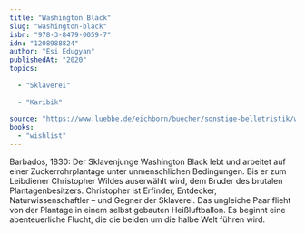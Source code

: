 ```yaml
---
title: "Washington Black"
slug: "washington-black"
isbn: "978-3-8479-0059-7"
idn: "1208988824"
author: "Esi Edugyan"
publishedAt: "2020"
topics:
  
  - "Sklaverei"
    
  - "Karibik"
    
source: "https://www.luebbe.de/eichborn/buecher/sonstige-belletristik/washington-black/id_7503749"
books: 
  - "wishlist"
---
```

Barbados, 1830: Der Sklavenjunge Washington Black lebt und arbeitet auf einer 
Zuckerrohrplantage unter unmenschlichen Bedingungen. Bis er zum Leibdiener 
Christopher Wildes auserwählt wird, dem Bruder des brutalen Plantagenbesitzers. 
Christopher ist Erfinder, Entdecker, Naturwissenschaftler – und Gegner der 
Sklaverei. Das ungleiche Paar flieht von der Plantage in einem selbst gebauten 
Heißluftballon. Es beginnt eine abenteuerliche Flucht, die die beiden um die 
halbe Welt führen wird.